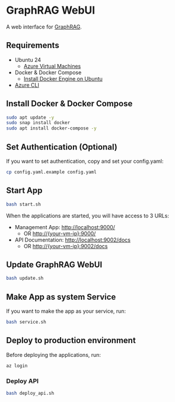 # GraphRAG WebUI

A web interface for [GraphRAG](https://github.com/microsoft/graphrag).

## Requirements

- Ubuntu 24
  - [Azure Virtual Machines](https://portal.azure.com/#browse/Microsoft.Compute%2FVirtualMachines)
- Docker & Docker Compose
  - [Install Docker Engine on Ubuntu](https://docs.docker.com/engine/install/ubuntu/)
- [Azure CLI](https://learn.microsoft.com/en-us/cli/azure/install-azure-cli)

## Install Docker & Docker Compose

```bash
sudo apt update -y
sudo snap install docker
sudo apt install docker-compose -y
```

## Set Authentication (Optional)

If you want to set authentication, copy and set your config.yaml:

```bash
cp config.yaml.example config.yaml
```

## Start App

```bash
bash start.sh
```

When the applications are started, you will have access to 3 URLs:

- Management App: <http://localhost:9000/>
  - OR <http://{your-vm-ip}:9000/>
- API Documentation: <http://localhost:9002/docs>
  - OR <http://{your-vm-ip}:9002/docs>

## Update GraphRAG WebUI

```bash
bash update.sh
```

## Make App as system Service

If you want to make the app as your service, run:

```bash
bash service.sh
```

## Deploy to production environment

Before deploying the applications, run:

```bash
az login
```

### Deploy API

```bash
bash deploy_api.sh
```
